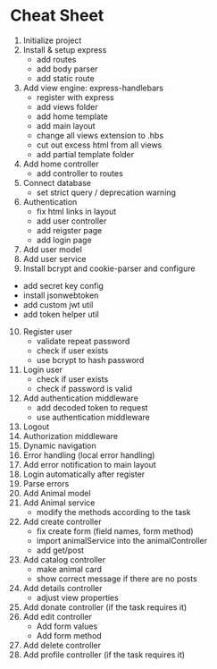 # Cheat Sheet

1. Initialize project
2. Install & setup express
    * add routes
    * add body parser
    * add static route
3. Add view engine: express-handlebars
    * register with express
    * add views folder
    * add home template 
    * add main layout
    * change all views extension to .hbs
    * cut out excess html from all views	
    * add partial template folder
4. Add home controller
    * add controller to routes
5. Connect database
    * set strict query / deprecation warning
6. Authentication
    * fix html links in layout
    * add user controller
    * add reigster page
    * add login page
7. Add user model
8. Add user service
9. Install bcrypt and cookie-parser and configure 
* add secret key config
* install jsonwebtoken
* add custom jwt util
* add token helper util	
10. Register user
    * validate repeat password
    * check if user exists
    * use bcrypt to hash password
11. Login user
    * check if user exists
    * check if password is valid
12. Add authentication middleware
    * add decoded token to request
    * use authentication middleware
13. Logout
14. Authorization middleware
15. Dynamic navigation
16. Error handling (local error handling)
17. Add error notification to main layout
18. Login automatically after register
19. Parse errors
20. Add Animal model
21. Add Animal service  
    * modify the methods according to the task
22. Add create controller
    * fix create form (field names, form method)
    * import animalService into the animalController
    * add get/post
23. Add catalog controller
    * make animal card
    * show correct message if there are no posts
24. Add details controller
    * adjust view properties
25. Add donate controller (if the task requires it)
26. Add edit controller
    * Add form values 
    * Add form method
27. Add delete controller
28. Add profile controller (if the task requires it)	 